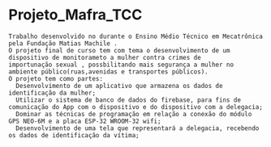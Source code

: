 # Projeto_Mafra_TCC

    Trabalho desenvolvido no durante o Ensino Médio Técnico em Mecatrônica pela Fundação Matias Machile .
    O projeto final de curso tem com tema o desenvolvimento de um dispositivo de monitorameto a mulher contra crimes de 
    importunação sexual , possbilitando mais segurança a mulher no ambiente público(ruas,avenidas e transportes públicos).
    O projeto tem como partes:
      Desenvolvimento de um aplicativo que armazena os dados de identificação da mulher;
      Utilizar o sistema de banco de dados do firebase, para fins de comunicação do App com o dispositivo e do dispositivo com a delegacia;
      Dominar as técnicas de programação em relação a conexão do módulo GPS NEO-6M e a placa ESP-32 WROOM-32 wifi;
      Desenvolvimento de uma tela que representará a delegacia, recebendo os dados de identificação da vítima;
